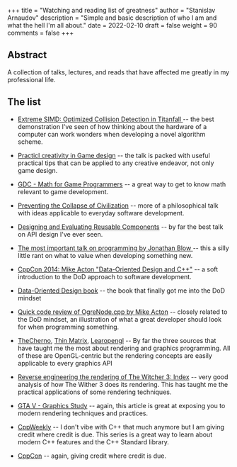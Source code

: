 +++
title = "Watching and reading list of greatness"
author = "Stanislav Arnaudov"
description = "Simple and basic description of who I am and what the hell I'm all about."
date = 2022-02-10
draft = false
weight = 90
comments = false
+++

## Abstract

A collection of talks, lectures, and reads that have affected me greatly
in my professional life.

## The list

* [Extreme SIMD: Optimized Collision Detection in Titanfall ](https://www.youtube.com/watch?v=6BIfqfC1i7U) --
  the best demonstration I've seen of how thinking about the hardware of
  a computer can work wonders when developing a novel algorithm
  scheme.

* [Practicl creativity in Game design](https://www.youtube.com/watch?v=zyVTxGpEO30) --
  the talk is packed with useful practical tips that can be applied
  to any creative endeavor, not only game design.

* [GDC - Math for Game Programmers](https://www.youtube.com/playlist?list=PLVmb_qp6XRcwzN9l5mcia6Gh3HOgut3bH) --
  a great way to get to know math relevant to game development.

* [Preventing the Collapse of Civilization](https://www.youtube.com/watch?v=ZSRHeXYDLko) --
  more of a philosophical talk with ideas applicable to everyday
  software development.

* [Designing and Evaluating Reusable Components](https://www.youtube.com/watch?v=ZQ5_u8Lgvyk) --
  by far the best talk on API design I've ever seen.

* [The most important talk on programming by Jonathan Blow ](https://www.youtube.com/watch?v=dS6rCaDSwW8) --
  this a silly little rant on what to value when developing something new.

* [CppCon 2014: Mike Acton "Data-Oriented Design and C++"](https://www.youtube.com/watch?v=rX0ItVEVjHc) --
  a soft introduction to the DoD approach to software development.
  
* [Data-Oriented Design book](https://www.dataorienteddesign.com/dodmain/) --
  the book that finally got me into the DoD mindset

* [Quick code review of OgreNode.cpp by Mike Acton](https://bounceapp.com/116294) --
  closely related to the DoD mindset, an illustration of what a great
  developer should look for when programming something.

* [TheCherno](https://www.youtube.com/channel/UCQ-W1KE9EYfdxhL6S4twUNw),
  [Thin Matrix](https://www.youtube.com/@ThinMatrix),
  [Learopengl](https://learnopengl.com/) -- By far the three sources
  that have taught me the most about rendering and graphics
  programming. All of these are OpenGL-centric but the rendering
  concepts are easily applicable to every graphics API

* [Reverse engineering the rendering of The Witcher 3: Index](https://astralcode.blogspot.com/2018/11/reverse-engineering-rendering-of.html) --
  very good analysis of how The Wither 3 does its rendering. This has
  taught me the practical applications of some rendering techniques.

* [GTA V - Graphics Study](https://www.adriancourreges.com/blog/2015/11/02/gta-v-graphics-study/) --
  again, this article is great at exposing you to modern rendering
  techniques and practices.

* [CppWeekly](https://www.youtube.com/channel/UCxHAlbZQNFU2LgEtiqd2Maw) --
  I don't vibe with C++ that much anymore but I am giving credit where
  credit is due. This series is a great way to learn about modern C++
  features and the C++ Standard library.
 
* [CppCon](https://www.youtube.com/user/CppCon/videos) -- again, giving
  credit where credit is due. 

